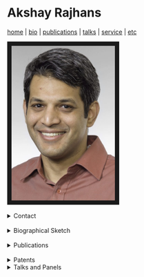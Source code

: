 # Akshay Rajhans
[home](index.html) \| [bio](bio.html) \| [publications](publications.html) \| [talks](talks.html) \| [service](service.html) \| [etc](etc.html)

<a><img src="files/pictures/AkshayPortrait.jpg" 
alt="Akshay Rajhans" width="240" border="10" /></a>

<details> 
<summary> Contact </summary>
  <div style="padding:20px;">
  <h2>Contact</h2>
  Akshay Rajhans, Ph.D. <br>
  Lead Research Scientist and Head of the Advanced Research & Technology Office<br>
  MathWorks <br>
  arajhans (at) alumni (dot) cmu (dot) edu <br>
  <br><a href="#">top</a><br>
  </div>
</details>
<br>

<details>
  <summary>Biographical Sketch</summary>
  <div style="padding:20px;">
<h2>Biographical Sketch</h2>
  
Akshay Rajhans is the Lead Research Scientist at MathWorks where he heads the MathWorks Advanced Research & Technology Office. His team's responsibility includes research and technology innovation programs at MathWorks, including MathWorks Research Summits, MathWorks-funded research collaborations, MATLAB and Simuilink Challenge Projects program, patent program, and more. He and his team members represent MathWorks in the research community in various capacities.<br><br>

Dr. Rajhans has a Ph.D. in Electrical and Computer Engineering from Carnegie Mellon University and an M.S. in Electrical Engineering from the University of Pennsylvania. His background centers around Technical Computing and Model-Based Design, often in the application context of intelligent AI-enabled cyber-physical systems.<br><br>

Earlier in his career, Dr. Rajhans worked on development and application engineering of electronic control systems for diesel-engine applications at Cummins. As a research intern at Bosch, he co-invented a model-based approach to non-intrusive load monitoring.<br><br>

<a href="#">top</a>
<br>
</div>
</details>
<br>

<details>
  <summary>Publications</summary>
  <div style="padding:20px;">
  <h2>Publications</h2>
  <details>
    <summary>Visioning Work</summary>
    <h3>Visioning Work</h3>    
    <ul>
      <li>[V8] Pramod Khargonekar, Tariq Samad, Saurabh Amin, Aranya Chakrabortty, Fabrizio Dabbene, Amritam Das, Masayuki Fujita, Mario Garcia-Sanz, Dennice Gayme, Marija Ilic, Iven Mareels, Kevin L. Moore, Lucy Y. Pao, Akshay Rajhans, Jakob Stoustrup, Juanid Zafar, Margret Bauer, "<em>Climate Change Mitigation, Adaptation, and Resilience: Challenges and opportunities for the Control Systems Community</em>", IEEE Control Systems Magazine, Volume: 44, Issue: 3, Pages: 33–51, June 2024.</li>
      <li>[V7] Andrew Alleyne, et al., "<em>Control for Societal-scale Challenges: Road Map 2030</em>", A. M. Annaswamy, K. H. Johansson, and G. J. Pappas, eds, IEEE Control Systems Society Publication, 2023. https://ieeecss.org/control-societal-scale-challenges-roadmap-2030.</li>
      <li>[V6] H. Sarjoughian, E. Yellig, J. Nutaro, A. Rajhans, "<em>Challenges in Satisfying the Need and Promotion of Modeling & Simulation Workforce</em>", Winter Simulation Conference (WSC) 2021.</li> 
      <li>[V5] F. Allgöwer, J. Borges de Sousa, J. Kapinski, P. Mosterman, J. Oehlerking, P. Panciatici, M. Prandini, A. Rajhans, P. Tabuada, and P. Wenzelburger, "<em>Position paper on the challenges posed by modern applications to cyber-physical systems theory</em>", Nonlinear Analysis: Hybrid Systems, Volume 34, Pages 147-165, November 2019.</li> 
      <li>[V4] A. Donze and A. Rajhans, "<em>Tools Perspective</em>", J. V. Deshmukh, O. Maler, and D. Nickovic, eds., "<em>Specification Formalisms for Modern Cyber-Physical Systems (Dagstuhl Seminar 19071)</em>", Dagstuhl 2019.</li>
      <li>[V3] A. Rajhans and P. J. Mosterman, "<em>A Vision for Application-Focused International Collaboration Networks in CPS</em>", NSF Visioning Workshop for International Collaborations for Advancing CPS Research, Development, and Education Worldwide, part of CPS Week 2018.</li>
      <li>[V2] S. Anderson, B. Boots, A. Byravan, E. Drumwright, C. Duriez, D. Fox, G. Hager, J. Hodgins, A. Jain, A. Kapoor, D. Koditschek, N. Koenig, E. Lee, C. Li, K. Liu, F. Meier, D. Negrut, A. Rajhans, L. Righetti, A. Rodriguez, S. Schaal, J. Tan, Y. Tassa, E. Todorov, and J. Trinkle, "<em>On the Use of Modeling and Simulation in Robotics</em>", Workshop Report, NIST/NSF/DoD Workshop on Simulation and Machine Learning in Robotics, 2018.</li> 
      <li>[V1] A. Tolk, F. Barros, A. D’Ambrogio, A. Rajhans, P. J. Mosterman, S. S. Shetty, M. K. Traoré, H. Vangheluwe, and L. Yilmaz, "<em>Hybrid Simulation for Cyber Physical Systems – A Panel on Where are we Going Regarding Complexity, Intelligence, and Adaptability of CPS Using Simulation</em>", Spring Simulation Multi-Conference, 2018.</li>
    </ul>
  </details>

  <details>
    <summary>Technical Publications</summary>
    <h3>Technical Publications</h3>  
      <ul>
        <li>[P28] Claudio Menghi, Eugene Balai, Darren Valovcin, Christoph Sticksel, Akshay Rajhans, "<i>Completeness and Consistency of Tabular Requirements: an SMT-Based Verification Approach</i>", under review.</li>
        <li>[P27] Abenezer Taye, Roberto Valenti, Akshay Rajhans, Anastasia Mavrommati, Pieter Mosterman, and Peng Wei, "<i>Safe and Scalable Real-Time Trajectory Planning Framework for Urban Air Mobility</i>", AIAA Journal of Aerospace Information Systems, April 2024.</li>
        <li>[P26] Federico Formica, Tony Fan, Akshay Rajhans, Vera Pantelic, Mark Lawford, Claudio Menghi, "<i>Simulation-based Testing of Simulink Models with Test Sequence and Test Assessment Blocks</i>", IEEE Transactions on Software Engineering, Volume: 50, Issue: 2, February 2024.</li>
        <li>[P25] Mattia Di Florio, Vijay Iyer, Akshay Rajhans, Stefano Buccelli, and Michela Chiappalone, "<i>Model-based Online Implementation of Spike Detection Algorithms for Neuroengineering Applications</i>", 44th Annual International Conference of the IEEE Engineering in Medicine and Biology Society (EMBS'22).</li>
        <li>[P24] A. Rajhans, A. Mavrommati, P.J. Mosterman, and R.G. Valenti, "<i>Specification and Runtime Verification of Temporal Assessments in Simulink</i>", 21st International Conference on Runtime Verification (RV) 2021.</li> 
        <li>[P23] A. Mavrommati, C. Osario, R.G. Valenti, A. Rajhans, and P.J. Mosterman, "<i>An Application of Model Predictive Control to Reactive Motion Planning of Robot Manipulators</i>", 17th IEEE International Conference on Automation Science and Engineering (CASE) 2021.</li> 
        <li>[P22] M. A. Rodriguez, X. Zhao, H. Song, R. Valenti, A. Rajhans, P. Mosterman, Y. Diaz-Mercado, and H. K. Fathy, "<i>A Gradient-Based Approach for Coordinating Smart Vehicles and Traffic Lights at Intersections</i>", IEEE Control Systems Letters,  Volume: 5, Issue: 6, Dec. 2021.</li>
        <li>[P21] M. A. Rodriguez, X. Zhao, H. Song, R. Valenti, A. Rajhans, P. Mosterman, Y. Diaz-Mercado, and H. K. Fathy, "<i>A Gradient-Based Approach for Coordinating Smart Vehicles and Traffic Lights at Intersections</i>", American Control Conference (ACC) 2021.</li>
        <li>[P20] N. Visnevski, T. Hubscher-Younger, A. Rajhans, and B. Meng, "<i>Automatic Synthesis of Information Flow Driven Execution Managers for Embedded Software Applications</i>", AIAA/IEEE Digital Avionics Systems Conference (DASC) 2020. <em><b>Best in Session Award</b></em>.</li> 
        <li>[P19] P. J. Mosterman, A. Rajhans, A. Mavrommati, R. G. Valenti, "<i>Simulation of Hybrid Dynamic Systems</i>", John Baillieul, Tariq Samad, eds., Encyclopedia of Systems and Control, Springer, Living Edition. First online: August 2020.</li>
        <li>[P18] Z. Tu, A. Dimas, M. N. Kurt, A. Mavrommati, P. J. Mosterman, A. Rajhans, and R. G. Valenti, "<i>A Simulator for trading traffic privileges by selfish driving cars</i>", Spring Simulation Conference, 2020.</li>
        <li>[P17] S. Castro, P. J. Mosterman, A. H. Rajhans, and R. G. Valenti, "<i>Challenges in the Operation and Design of Intelligent Cyber-Physical Systems</i>", Book Chapter. *Complexity Challenges in Cyber Physical Systems: Using Modeling and Simulation (M&S) to Support Intelligence, Adaptation and Autonomy*, Saurabh Mittal and Andreas Tolk, Eds., Wiley, January 2020.</li>
        <li>[P16] J.-F. Kempf, Khoo Y. P., and A. Rajhans, "<i>Specification and Assessment of Temporal Requirements using Simulink Test</i>", Fourth International Workshop on Monitoring and Testing of Cyber-Physical Systems (MT-CPS 2019, part of CPS-IoT Week 2019.</li> 
        <li>[P15] A. Rajhans and D. Lluch, "<i>A Digital Twin Approach to Online Monitoring in Industrial Internet of Things Applications</i>", Fourth International Workshop on Monitoring and Testing of Cyber-Physical Systems (MT-CPS 2019), part of CPS-IoT Week 2019.</li> 
        <li>[P14] A. Rajhans, S. Avadhanula, A. Chutinan, P. J. Mosterman, and F. Zhang, "<i>Graphical Hybrid Automata with Simulink and Stateflow</i>", 21st International Conference on Hybrid Systems: Computation and Control, 2018.</li>
        <li>[P13] A. Rajhans, S. Avadhanula, A. Chutinan, P. J. Mosterman, and F. Zhang, "<i>Graphical Modeling of Hybrid Dynamics with Simulink and Stateflow</i>", 21st ACM International Conference on Hybrid Systems: Computation and Control, 2018. <em><b>Best Repeatability Evaluation Award Finalist</b></em>.</li> 
        <li>[P12] A. Rajhans, A. Bhave, I. Ruchkin, B. Krogh, D. Garlan, A. Platzer, and B. Schmerl, "<i>Supporting Heterogeneity in Cyber-Physical System Architectures</i>", IEEE Transactions on Automatic Control's Special Issue on Control of Cyber-Physical Systems, Vol. 59, Issue 12, pages 3178-3193.</li>
        <li>[P11] M. Althoff, A. Rajhans, B. Krogh, S. Yaldiz, X. Li, and L. Pileggi, "<i>Formal Verification of Phase-Locked Loops Using Reachability Analysis and Continuization</i>", Communications of the ACM, Vol. 56, Issue 10, pages: 97-104. <em><b>Research Highlight</b></em>. Accompanying Technical Perspective by Prof. Rajeev Alur: https://cacm.acm.org/magazines/2013/10/168175-technical-perspective-can-we-verify-cyber-physical-systems.</li>
        <li>[P10] Y. Deng, A. Rajhans, and A. A. Julius, "<i>STRONG: A Trajectory-Based Verification Toolbox for Hybrid Systems</i>", 10th International Conference on Quantitative Evaluation of SysTems (QEST), 2013.</li>
        <li>[P9] A. Rajhans and B. H. Krogh, "<i>Compositional Heterogeneous Abstraction</i>", 16th ACM International Conference on Hybrid Systems: Computation and Control, 2013.</li> 
        <li>[P8] A. Rajhans and B. H. Krogh, "<i>Heterogeneous Verification of Cyber-Physical Systems Using Behavior Relations</i>", 15th ACM International Conference on Hybrid Systems: Computation and Control, 2012.</li> 
        <li>[RP7] A. Rajhans, A. Bhave, S. Loos, B. H. Krogh, A. Platzer, and D. Garlan, "<i>Using Parameters in Architectural Views to Support Heterogeneous Design and Verification</i>", 50th IEEE Conference on Decision and Control, 2011.</li>
        <li>[P6] M. Althoff, A. Rajhans, B. H. Krogh, S. Yaldiz, X. Li, and L. Pileggi, "<i>Formal Verification of Phase-Locked Loops Using Reachability Analysis and Continuization</i>", IEEE/ACM International Conference on Computer-Aided Design (ICCAD), 2011. **_William J. McCalla Best Paper Award_**.</li> 
        <li>[P5] M. Althoff, A. Rajhans, B. H. Krogh, S. Yaldiz, X. Li, and L. Pileggi, "<i>Using Continuization in Rechability Analysis for the Verification of a Phase-Locked Loop</i>", Frontiers in Analog Circuit (FAC) Synthesis and Verification, co-located with Computer-Aided Verification (CAV) 2011.</li>
        <li>[P4] A. Bhave, D. Garlan, B. H. Krogh, S. Loos, A. Platzer, A. Rajhans, and B. Schmerl, "<i>Multi-View Consistency in Architectures for Cyber-Physical Systems</i>", Safe and Secure Systems & Software Symposium (S5) 2011.</li>
        <li>[P3] A. Bhave, D. Garlan, B. Krogh, A. Rajhans, and B. Schmerl, "<i>Augmenting Software Architectures with Physical Components</i>", Embedded Real Time Software and Systems (ERTS^2), 2010.</li>
        <li>[P2] A. Rajhans, S.-W. Cheng, B. Schmerl, D. Garlan, B. H. Krogh, C. Agbi, and A. Bhave, "<i>An Architectural Approach to the Design and Analysis of Cyber-Physical Systems</i>", Third International Workshop on Multi-Paradigm Modeling (MPM), 2009.</li>
        <li>[P1] A. Donzé, B. H. Krogh, and A. Rajhans, "<i>Parameter Synthesis for Hybrid Systems with an Application to Simulink Models</i>", 12th IEEE/ACM International Conference on Hybrid Systems: Computation and Control, 2009.</li>
      </ul>
  </details>

  <details>
    <summary>Theses</summary>
    <h3>Theses</h3>    
      <ul>
        <li>[Th2] A. Rajhans, "<i>Multi-Model Heterogeneous Verification of Cyber-Physical Systems</i>", PhD Thesis, Carnegie Mellon University, 2013. Advisor: Bruce Krogh</li>
        <li>[Th1] A. Rajhans, "<i>Development of Robust Testing Toolbox for Hybrid Systems</i>", MSE Thesis, University of Pennsylvania, 2007. Advisor: Prof. George Pappas</li>
      </ul>
  </details>
  </div>
</details>
<br>

<details>
    <summary>Patents</summary>
      <ul>
        <li>[PP1] Andrews, B., Benitez, D., Raghunathan, B., Rajhans, A., "<i>Method for Non-Intrusive Load Monitoring using a Hybrid System State Estimation Approach</i>".</li>
      </ul>
</details>

<details>
  <summary>Talks and Panels</summary>
  <div style="padding:20px;">
    
    <h2>Talks and Panels</h2>
    <details>
      <summary>Keynote Talks</summary>
        <h3>Keynote Talks</h3>  
    </details><br>

    <details>
      <summary>Invited Talks</summary>
        <h3>Invited Talks</h3>    
    </details><br>

    <details>
      <summary>Panels</summary>
        <h3>Panels</h3>  

    </details><br>

  </div>
</details>
<br>



<!--
  [LinkedIn](https://www.linkedin.com/in/rajhans) \| [Google Scholar](https://scholar.google.com/citations?user=522zploAAAAJ&hl=en&oi=ao) \| [IEEE Author Profile](https://ieeexplore.ieee.org/author/38232718800) \| [ACM Author Profile](https://dl.acm.org/profile/81421602783)



## Contact
Akshay Rajhans, Ph.D. <br/>
Lead Research Scientist and Head of the Advanced Research & Technology Office<br/>
MathWorks <br/>
**Email**: arajhans (at) alumni (dot) cmu (dot) edu <br/>

[LinkedIn](https://www.linkedin.com/in/rajhans) \| [Google Scholar](https://scholar.google.com/citations?user=522zploAAAAJ&hl=en&oi=ao) \| [IEEE Author Profile](https://ieeexplore.ieee.org/author/38232718800) \| [ACM Author Profile](https://dl.acm.org/profile/81421602783)
-->
